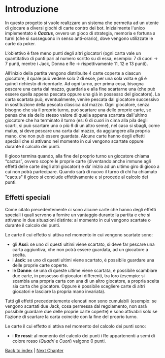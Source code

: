 # Introduzione
In questo progetto si vuole realizzare un sistema che permetta ad un utente di giocare a diversi giochi di carte contro dei bot. Inizialmente l'unico implementato è **_Cactus_**, ovvero un gioco di strategia, memoria e fortuna a turni (che si susseguono in senso anti-orario), dove vengono utilizzate le carte da poker.

L’obiettivo è fare meno punti degli altri giocatori (ogni carta vale un quantitativo di punti pari al numero scritto su di essa, esempio: 7 di cuori → 7 punti, mentre i Jack, Donna e Re → rispettivamente 11, 12 e 13 punti). 

All’inizio della partita vengono distribuite 4 carte coperte a ciascun giocatore, il quale può vedere solo 2 di esse, per una sola volta e gli è quindi richiesto di ricordarle. Ad ogni turno, per prima cosa, bisogna pescare una carta dal mazzo, guardarla e alla fine scartarne una (che può essere quella appena pescata oppure una già in possesso del giocatore). La carta scartata può, eventualmente, venire pescata dal giocatore successivo in sostituzione della pescata classica dal mazzo. Ogni giocatore, senza bisogno che sia il proprio turno, può scartare una delle proprie carte, se pensa che sia dello stesso valore di quella appena scartata dall'ultimo giocatore che ha terminato il turno (es: 6 di cuori in cima alla pila degli scarti, si può scartare uno o più 6 di un altro seme), nel caso si sbagli, come malus, si deve pescare una carta dal mazzo, da aggiungere alla propria mano, che non può essere guardata. Alcune carte hanno degli effetti speciali che si attivano nel momento in cui vengono scartate oppure durante il calcolo dei punti.

Il gioco termina quando, alla fine del proprio turno un giocatore chiama “cactus”, ovvero scopre le proprie carte (diventando anche immune agli effetti delle carte degli altri giocatori) e da’ inizio ad un ultimo giro di gioco a cui non potrà partecipare. Quando sarà di nuovo il turno di chi ha chiamato "cactus" il gioco si conclude effettivamente e si procede al calcolo dei punti.

## Effetti speciali
Come citato precedentemente ci sono alcune carte che hanno degli effetti speciali i quali servono a fornire un vantaggio durante la partita e che si attivano in due situazioni distinte: al momento in cui vengono scartate o durante il calcolo dei punti.

Le carte il cui effetto si attiva nel momento in cui vengono scartate sono:
- gli **Assi**: se uno di questi ultimi viene scartato, si deve far pescare una carta aggiuntiva, che non potrà essere guardata, ad un giocatore a scelta.
- i **Jack**: se uno di questi ultimi viene scartato, è possibile guardare una delle proprie carte coperte.
- le **Donne**: se una di queste ultime viene scartata, è possibile scambiare due carte, in possesso di giocatori differenti, tra loro (esempio: si scambia una propria carta con una di un altro giocatore, a propria scelta sia carta che giocatore. Oppure è possibile scegliere carte di altri giocatori e lasciare la propria mano invariata).

Tutti gli effetti precedentemente elencati non sono cumulabili (esempio: se vengono scartati due Jack, cosa permessa dal regolamento, non sarà possibile guardare due delle proprie carte coperte) e sono attivabili solo se l'azione di scartare la carta coincide con la fine del proprio turno.

Le carte il cui effetto si attiva nel momento del calcolo dei punti sono:
- i **Re rossi**: al momento del calcolo dei punti i Re appartenenti a semi di colore rosso (_Quadri_ e _Cuori_) valgono 0 punti.

[Back to index](../index.md) | 
[Next Chapter](../2-development-process/index.md)
